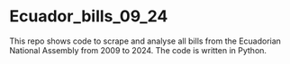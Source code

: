 # Ecuador_bills_09_24
This repo shows code to scrape and analyse all bills from the Ecuadorian National Assembly from 2009 to 2024.
The code is written in Python.
